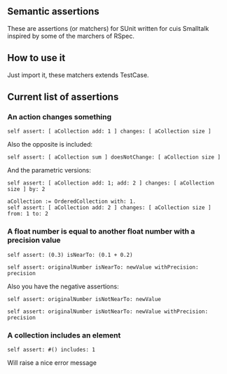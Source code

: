 ## Semantic assertions

These are assertions (or matchers) for SUnit written for cuis Smalltalk inspired by some of the marchers of RSpec.

## How to use it

Just import it, these matchers extends TestCase.

## Current list of assertions

### An action changes something

`self assert: [ aCollection add: 1 ] changes: [ aCollection size ]`

Also the opposite is included:

`self assert: [ aCollection sum ] doesNotChange: [ aCollection size ]`

And the parametric versions:

`self assert: [ aCollection add: 1; add: 2 ] changes: [ aCollection size ] by: 2`

```
aCollection := OrderedCollection with: 1.
self assert: [ aCollection add: 2 ] changes: [ aCollection size ] from: 1 to: 2
```

### A float number is equal to another float number with a precision value
`self assert: (0.3) isNearTo: (0.1 + 0.2)`

`self assert: originalNumber isNearTo: newValue withPrecision: precision`

Also you have the negative assertions:

`self assert: originalNumber isNotNearTo: newValue`

`self assert: originalNumber isNotNearTo: newValue withPrecision: precision`

### A collection includes an element

`self assert: #() includes: 1`

Will raise a nice error message
